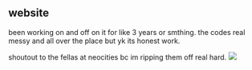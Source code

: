 ##  website
been working on and off on it for like 3 years or smthing. the codes real messy and all over the place but yk its honest work.

shoutout to the fellas at neocities bc im ripping them off real hard.
![](https://media.giphy.com/media/v1.Y2lkPTc5MGI3NjExMmk3cGc2NnU3b28yYmV0Y21kamkxZmM3Mjg0bnM1YjVkem5vMzdyaiZlcD12MV9pbnRlcm5hbF9naWZfYnlfaWQmY3Q9cw/qootpuHaDtmXZCSIiO/giphy.gif)
